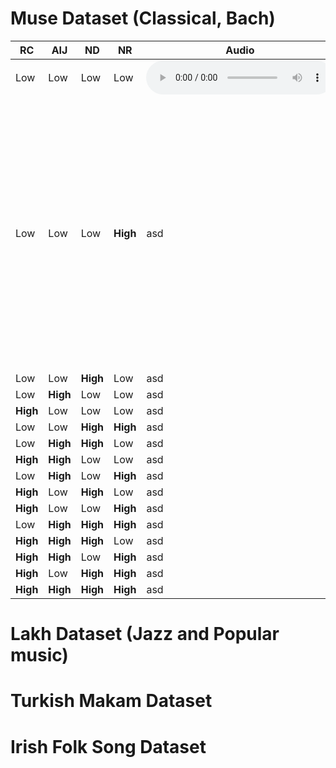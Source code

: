 <!-- ---
# Feel free to add content and custom Front Matter to this file.
# To modify the layout, see https://jekyllrb.com/docs/themes/#overriding-theme-defaults

layout: home
--- -->

<!-- <audio src="midi_4_4_4_4.mp3" controls autoplay loop></audio> -->

# Muse Dataset (Classical, Bach)

<!-- <audio ref='themeSong' src="/midi_4_4_4_4.mp3"></audio> -->

<!-- <audio ><source src='midi_4_4_4_4.mp3' type='audio/mpeg'></audio> -->



| RC       | AIJ      | ND       | NR       | Audio                                                         | Pianoroll                                                                                         |
|----------|----------|----------|----------|---------------------------------------------------------------|---------------------------------------------------------------------------------------------------|
| Low      | Low      | Low      | Low      | <audio src="midi_4_4_4_4.mp3" controls autoplay loop></audio> | ![Piano Roll](/Bach/Piano_rolls/midi_4_4_4_4.png)                                                 |
| Low      | Low      | Low      | **High** | asd                                                           | <img src = "/Bach/Piano_rolls/midi_4_4_4_10.png" alt = "Piano Roll" width = "216" height = "432"> |
| Low      | Low      | **High** | Low      | asd                                                           | asd                                                                                               |
| Low      | **High** | Low      | Low      | asd                                                           | asd                                                                                               |
| **High** | Low      | Low      | Low      | asd                                                           | asd                                                                                               |
| Low      | Low      | **High** | **High** | asd                                                           | asd                                                                                               |
| Low      | **High** | **High** | Low      | asd                                                           | asd                                                                                               |
| **High** | **High** | Low      | Low      | asd                                                           | asd                                                                                               |
| Low      | **High** | Low      | **High** | asd                                                           | asd                                                                                               |
| **High** | Low      | **High** | Low      | asd                                                           | asd                                                                                               |
| **High** | Low      | Low      | **High** | asd                                                           | asd                                                                                               |
| Low      | **High** | **High** | **High** | asd                                                           | asd                                                                                               |
| **High** | **High** | **High** | Low      | asd                                                           | asd                                                                                               |
| **High** | **High** | Low      | **High** | asd                                                           | asd                                                                                               |
| **High** | Low      | **High** | **High** | asd                                                           | asd                                                                                               |
| **High** | **High** | **High** | **High** | asd                                                           | asd                                                                                               |


# Lakh Dataset (Jazz and Popular music)

# Turkish Makam Dataset

# Irish Folk Song Dataset

